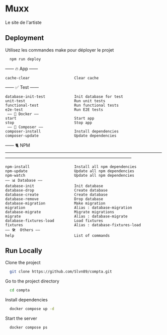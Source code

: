 
# Muxx
Le site de l'artiste

## Deployment

Utilisez les commandes make pour déployer le projet

```bash
  npm run deploy
```

 —— 🔥 App ——                 
```init                           Init the project
cache-clear                    Clear cache
```
 —— ✅ Test ——                
```tests                          Run all tests
database-init-test             Init database for test
unit-test                      Run unit tests
functional-test                Run functional tests
e2e-test                       Run E2E tests
 —— 🐳 Docker ——              
start                          Start app
stop                           Stop app
 —— 🎻 Composer ——            
composer-install               Install dependencies
composer-update                Update dependencies
```
 —— 🐈 NPM ————————————————————————————————————————————————————————————————— 
 ```
npm-install                    Install all npm dependencies
npm-update                     Update all npm dependencies
npm-watch                      Update all npm dependencies
 —— 📊 Database ——            
database-init                  Init database
database-drop                  Create database
database-create                Create database
database-remove                Drop database
database-migration             Make migration
migration                      Alias : database-migration
database-migrate               Migrate migrations
migrate                        Alias : database-migrate
database-fixtures-load         Load fixtures
fixtures                       Alias : database-fixtures-load
 —— 🛠️  Others ——            
help                           List of commands
```
## Run Locally

Clone the project

```bash
  git clone https://github.com/Slvn89/compta.git
```

Go to the project directory

```bash
  cd compta
```

Install dependencies

```bash
  docker compose up -d
```

Start the server

```bash
  docker compose ps
```

